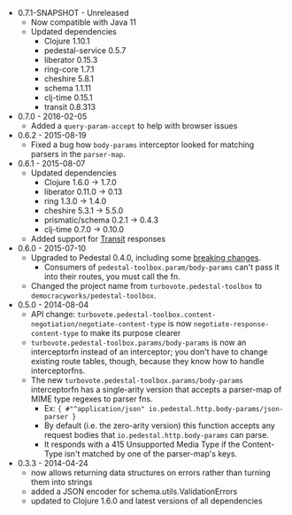 * 0.7.1-SNAPSHOT - Unreleased
    * Now compatible with Java 11
    * Updated dependencies
        * Clojure 1.10.1
        * pedestal-service 0.5.7
        * liberator 0.15.3
        * ring-core 1.7.1
        * cheshire 5.8.1
        * schema 1.1.11
        * clj-time 0.15.1
        * transit 0.8.313
* 0.7.0 - 2016-02-05
    * Added a `query-param-accept` to help with browser issues
* 0.6.2 - 2015-08-19
    * Fixed a bug how `body-params` interceptor looked for matching
      parsers in the `parser-map`.
* 0.6.1 - 2015-08-07
    * Updated dependencies
        * Clojure 1.6.0 -> 1.7.0
        * liberator 0.11.0 -> 0.13
        * ring 1.3.0 -> 1.4.0
        * cheshire 5.3.1 -> 5.5.0
        * prismatic/schema 0.2.1 -> 0.4.3
        * clj-time 0.7.0 -> 0.10.0
    * Added support for [Transit](https://github.com/cognitect/transit-format) responses
* 0.6.0 - 2015-07-10
    * Upgraded to Pedestal 0.4.0, including some [breaking changes](https://github.com/pedestal/pedestal/releases).
        * Consumers of `pedestal-toolbox.param/body-params` can't pass it into their routes, you must call the fn.
    * Changed the project name from `turbovote.pedestal-toolbox` to `democracyworks/pedestal-toolbox`.
* 0.5.0 - 2014-08-04
    * API change: `turbovote.pedestal-toolbox.content-negotiation/negotiate-content-type` is now `negotiate-response-content-type` to make its purpose clearer
    * `turbovote.pedestal-toolbox.params/body-params` is now an interceptorfn instead of an interceptor; you don't have to change existing route tables, though, because they know how to handle interceptorfns.
    * The new `turbovote.pedestal-toolbox.params/body-params` interceptorfn has a single-arity version that accepts a parser-map of MIME type regexes to parser fns.
        * Ex: `{ #"^application/json" io.pedestal.http.body-params/json-parser }`
        * By default (i.e. the zero-arity version) this function accepts any request bodies that `io.pedestal.http.body-params` can parse.
        * It responds with a 415 Unsupported Media Type if the Content-Type isn't matched by one of the parser-map's keys.
* 0.3.3 - 2014-04-24
    * now allows returning data structures on errors rather than turning them into strings
    * added a JSON encoder for schema.utils.ValidationErrors
    * updated to Clojure 1.6.0 and latest versions of all dependencies
